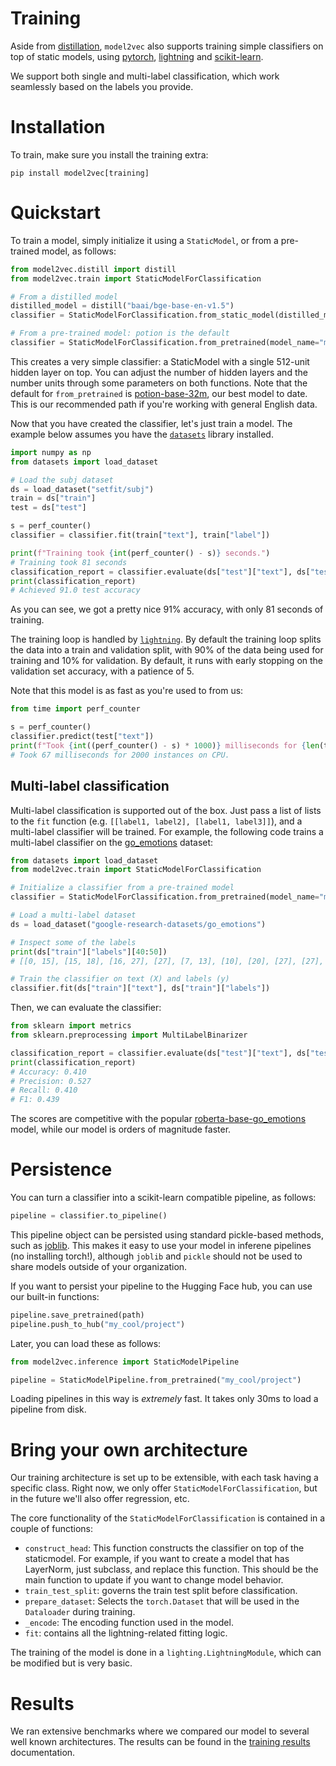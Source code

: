 # Training

Aside from [distillation](../../README.md#distillation), `model2vec` also supports training simple classifiers on top of static models, using [pytorch](https://pytorch.org/), [lightning](https://lightning.ai/) and [scikit-learn](https://scikit-learn.org/stable/index.html).

We support both single and multi-label classification, which work seamlessly based on the labels you provide.

# Installation

To train, make sure you install the training extra:

```
pip install model2vec[training]
```

# Quickstart

To train a model, simply initialize it using a `StaticModel`, or from a pre-trained model, as follows:

```python
from model2vec.distill import distill
from model2vec.train import StaticModelForClassification

# From a distilled model
distilled_model = distill("baai/bge-base-en-v1.5")
classifier = StaticModelForClassification.from_static_model(distilled_model)

# From a pre-trained model: potion is the default
classifier = StaticModelForClassification.from_pretrained(model_name="minishlab/potion-base-32m")
```

This creates a very simple classifier: a StaticModel with a single 512-unit hidden layer on top. You can adjust the number of hidden layers and the number units through some parameters on both functions. Note that the default for `from_pretrained` is [potion-base-32m](https://huggingface.co/minishlab/potion-base-32M), our best model to date. This is our recommended path if you're working with general English data.

Now that you have created the classifier, let's just train a model. The example below assumes you have the [`datasets`](https://github.com/huggingface/datasets) library installed.

```python
import numpy as np
from datasets import load_dataset

# Load the subj dataset
ds = load_dataset("setfit/subj")
train = ds["train"]
test = ds["test"]

s = perf_counter()
classifier = classifier.fit(train["text"], train["label"])

print(f"Training took {int(perf_counter() - s)} seconds.")
# Training took 81 seconds
classification_report = classifier.evaluate(ds["test"]["text"], ds["test"]["label"])
print(classification_report)
# Achieved 91.0 test accuracy
```

As you can see, we got a pretty nice 91% accuracy, with only 81 seconds of training.

The training loop is handled by [`lightning`](https://pypi.org/project/lightning/). By default the training loop splits the data into a train and validation split, with 90% of the data being used for training and 10% for validation. By default, it runs with early stopping on the validation set accuracy, with a patience of 5.

Note that this model is as fast as you're used to from us:

```python
from time import perf_counter

s = perf_counter()
classifier.predict(test["text"])
print(f"Took {int((perf_counter() - s) * 1000)} milliseconds for {len(test)} instances on CPU.")
# Took 67 milliseconds for 2000 instances on CPU.
```

## Multi-label classification

Multi-label classification is supported out of the box. Just pass a list of lists to the `fit` function (e.g. `[[label1, label2], [label1, label3]]`), and a multi-label classifier will be trained. For example, the following code trains a multi-label classifier on the [go_emotions](https://huggingface.co/datasets/google-research-datasets/go_emotions) dataset:

```python
from datasets import load_dataset
from model2vec.train import StaticModelForClassification

# Initialize a classifier from a pre-trained model
classifier = StaticModelForClassification.from_pretrained(model_name="minishlab/potion-base-32M")

# Load a multi-label dataset
ds = load_dataset("google-research-datasets/go_emotions")

# Inspect some of the labels
print(ds["train"]["labels"][40:50])
# [[0, 15], [15, 18], [16, 27], [27], [7, 13], [10], [20], [27], [27], [27]]

# Train the classifier on text (X) and labels (y)
classifier.fit(ds["train"]["text"], ds["train"]["labels"])
```

Then, we can evaluate the classifier:

```python
from sklearn import metrics
from sklearn.preprocessing import MultiLabelBinarizer

classification_report = classifier.evaluate(ds["test"]["text"], ds["test"]["labels"], threshold=0.3)
print(classification_report)
# Accuracy: 0.410
# Precision: 0.527
# Recall: 0.410
# F1: 0.439
```

The scores are competitive with the popular [roberta-base-go_emotions](https://huggingface.co/SamLowe/roberta-base-go_emotions) model, while our model is orders of magnitude faster.

# Persistence

You can turn a classifier into a scikit-learn compatible pipeline, as follows:

```python
pipeline = classifier.to_pipeline()
```

This pipeline object can be persisted using standard pickle-based methods, such as [joblib](https://joblib.readthedocs.io/en/stable/). This makes it easy to use your model in inferene pipelines (no installing torch!), although `joblib` and `pickle` should not be used to share models outside of your organization.

If you want to persist your pipeline to the Hugging Face hub, you can use our built-in functions:

```python
pipeline.save_pretrained(path)
pipeline.push_to_hub("my_cool/project")
```

Later, you can load these as follows:

```python
from model2vec.inference import StaticModelPipeline

pipeline = StaticModelPipeline.from_pretrained("my_cool/project")
```

Loading pipelines in this way is _extremely_ fast. It takes only 30ms to load a pipeline from disk.


# Bring your own architecture

Our training architecture is set up to be extensible, with each task having a specific class. Right now, we only offer `StaticModelForClassification`, but in the future we'll also offer regression, etc.

The core functionality of the `StaticModelForClassification` is contained in a couple of functions:

* `construct_head`: This function constructs the classifier on top of the staticmodel. For example, if you want to create a model that has LayerNorm, just subclass, and replace this function. This should be the main function to update if you want to change model behavior.
* `train_test_split`: governs the train test split before classification.
* `prepare_dataset`: Selects the `torch.Dataset` that will be used in the `Dataloader` during training.
* `_encode`: The encoding function used in the model.
* `fit`: contains all the lightning-related fitting logic.

The training of the model is done in a `lighting.LightningModule`, which can be modified but is very basic.

# Results

We ran extensive benchmarks where we compared our model to several well known architectures. The results can be found in the [training results](https://github.com/MinishLab/model2vec/tree/main/results#training-results) documentation.
